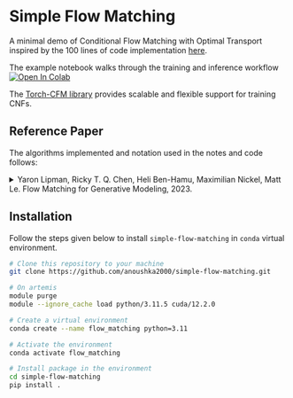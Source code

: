 # Simple Flow Matching
A minimal demo of Conditional Flow Matching with Optimal Transport inspired by the 100 lines of code implementation [here](https://gist.github.com/francois-rozet/fd6a820e052157f8ac6e2aa39e16c1aa).

The example notebook walks through the training and inference workflow [![Open In Colab](https://colab.research.google.com/assets/colab-badge.svg)](https://colab.research.google.com/github/anoushka2000/simple-flow-matching/blob/main/simple_flow_matching/train.ipynb)


The [Torch-CFM library](https://github.com/atong01/conditional-flow-matching) provides scalable and flexible support for training CNFs.


## Reference Paper

The algorithms implemented and notation used in the notes and code follows:
<details>
<summary>
Yaron Lipman, Ricky T. Q. Chen, Heli Ben-Hamu, Maximilian Nickel, Matt Le. Flow Matching for Generative Modeling, 2023.
</summary>

```bibtex
@article{lipman2023flowmatchinggenerativemodeling,
      title={Flow Matching for Generative Modeling}, 
      author={Yaron Lipman and Ricky T. Q. Chen and Heli Ben-Hamu and Maximilian Nickel and Matt Le},
      year={2023},
      eprint={2210.02747},
      archivePrefix={arXiv},
      primaryClass={cs.LG},
      url={https://arxiv.org/abs/2210.02747}, 
}
```
</details>



## Installation
Follow the steps given below to install `simple-flow-matching` in `conda` virtual environment.

```bash
# Clone this repository to your machine
git clone https://github.com/anoushka2000/simple-flow-matching.git

# On artemis
module purge
module --ignore_cache load python/3.11.5 cuda/12.2.0

# Create a virtual environment
conda create --name flow_matching python=3.11

# Activate the environment
conda activate flow_matching

# Install package in the environment
cd simple-flow-matching
pip install .
```
